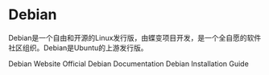 # Debian

Debian是一个自由和开源的Linux发行版，由蝶变项目开发，是一个全自愿的软件社区组织。Debian是Ubuntu的上游发行版。


<BadgeLink badgeText='Official Website' colorScheme='blue' href='https://www.debian.org/'>Debian Website</BadgeLink>
<BadgeLink badgeText='Official Documentation' colorScheme='blue' href='https://www.debian.org/doc/'>Official Debian Documentation</BadgeLink>
<BadgeLink badgeText='Read' colorScheme='yellow' href='https://www.debian.org/releases/stable/installmanual'>Debian Installation Guide</BadgeLink>
